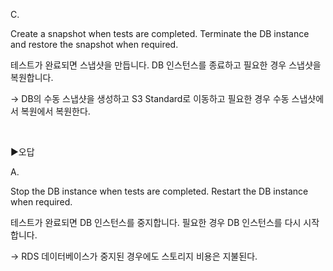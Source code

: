 C.

Create a snapshot when tests are completed. Terminate the DB instance and restore the snapshot when required.

테스트가 완료되면 스냅샷을 만듭니다. DB 인스턴스를 종료하고 필요한 경우 스냅샷을 복원합니다.

→ DB의 수동 스냅샷을 생성하고 S3 Standard로 이동하고 필요한 경우 수동 스냅샷에서 복원에서 복원한다.

​

▶오답

A.

Stop the DB instance when tests are completed. Restart the DB instance when required.

테스트가 완료되면 DB 인스턴스를 중지합니다. 필요한 경우 DB 인스턴스를 다시 시작합니다.

→ RDS 데이터베이스가 중지된 경우에도 스토리지 비용은 지불된다.